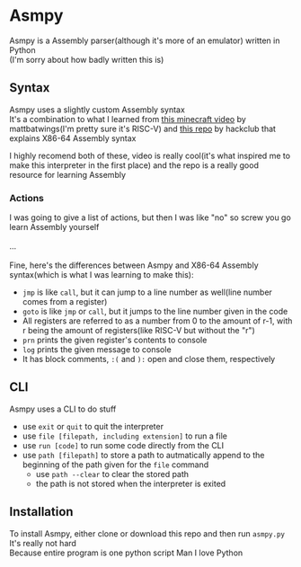 # Asmpy
Asmpy is a Assembly parser(although it's more of an emulator) written in Python<br>
(I'm sorry about how badly written this is)

## Syntax
Asmpy uses a slightly custom Assembly syntax<br>
It's a combination to what I learned from [this minecraft video](https://youtu.be/CW9N6kGbu2I?si=xz2PuppXG7cxwaIb) by mattbatwings(I'm pretty sure it's RISC-V) and [this repo](https://github.com/hackclub/some-assembly-required) by hackclub that explains X86-64 Assembly syntax

I highly recomend both of these, video is really cool(it's what inspired me to make this interpreter in the first place) and the repo is a really good resource for learning Assembly
<!--`destreg` and `reg[number]` are always a index that starts at 0-->

### Actions
I was going to give a list of actions, but then I was like "no" so screw you go learn Assembly<!--[learn Assembly](https://github.com/hackclub/some-assembly-required)--> yourself<br><br>
...<br><br>
Fine, here's the differences between Asmpy and X86-64 Assembly syntax(which is what I was learning to make this):<br>
* `jmp` is like `call`, but it can jump to a line number as well(line number comes from a register)
* `goto` is like `jmp` or `call`, but it jumps to the line number given in the code
* All registers are referred to as a number from 0 to the amount of r-1, with r being the amount of registers(like RISC-V but without the "r")
* `prn` prints the given register's contents to console
* `log` prints the given message to console
* It has block comments, `:(` and `):` open and close them, respectively

<!--* `add [destreg] [reg1] [reg2]`: reads from reg1 and reg2, adds them together, then sets destrest to the result
* `sub [destreg] [reg1] [reg2]`: reads from reg1 and reg2, subtracts them, then sets destrest to the result
* `and [destreg] [reg1] [reg2]`: reads from reg1 and reg2, compares them with bitwise and, then sets destrest to the result
* `orr [destreg] [reg1] [reg2]`: reads from reg1 and reg2, compares them with bitwise or, then sets destrest to the result
* `nor [destreg] [reg1] [reg2]`: 
* `inc [destreg] [reg1]`: 
* `dec [destreg] [reg1]`: 
* `mov [destreg] [number]`: loads the 
* `jmp`: 
* `prn`: 
* `log`: 
* `call`: 
* `ret`: -->

## CLI
Asmpy uses a CLI to do stuff
* use `exit` or `quit` to quit the interpreter
* use `file [filepath, including extension]` to run a file
* use `run [code]` to run some code directly from the CLI
* use `path [filepath]` to store a path to autmatically append to the beginning of the path given for the `file` command
    * use `path --clear` to clear the stored path
    * the path is not stored when the interpreter is exited


## Installation
To install Asmpy, either clone or download this repo and then run `asmpy.py`<br>
It's really not hard<br>
Because entire program is one python script
Man I love Python